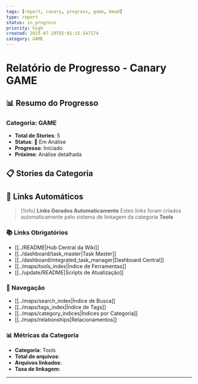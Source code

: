 ```yaml
---
tags: [report, canary, progress, game, bmad]
type: report
status: in_progress
priority: high
created: 2025-07-29T02:01:15.547174
category: GAME
---
```


# Relatório de Progresso - Canary GAME

## 📊 **Resumo do Progresso**

### **Categoria**: GAME
- **Total de Stories**: 5
- **Status**: 🔄 Em Análise
- **Progresso**: Iniciado
- **Próximo**: Análise detalhada

## 📋 **Stories da Categoria**


## 🔗 **Links Automáticos**

> [!info] **Links Gerados Automaticamente**
> Estes links foram criados automaticamente pelo sistema de linkagem da categoria **Tools**

### **📚 Links Obrigatórios**
- [[../README|Hub Central da Wiki]]
- [[../dashboard/task_master|Task Master]]
- [[../dashboard/integrated_task_manager|Dashboard Central]]
- [[../maps/tools_index|Índice de Ferramentas]]
- [[../update/README|Scripts de Atualização]]

### **🧭 Navegação**
- [[../maps/search_index|Índice de Busca]]
- [[../maps/tags_index|Índice de Tags]]
- [[../maps/category_indices|Índices por Categoria]]
- [[../maps/relationships|Relacionamentos]]

### **📊 Métricas da Categoria**
- **Categoria**: Tools
- **Total de arquivos**: <!-- Contador automático -->
- **Arquivos linkados**: <!-- Contador automático -->
- **Taxa de linkagem**: <!-- Percentual automático -->

---

